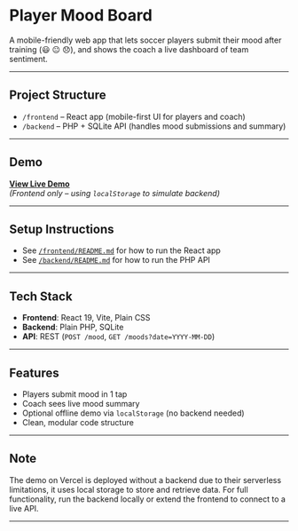 # Player Mood Board

A mobile-friendly web app that lets soccer players submit their mood after training (😃 😐 😞), and shows the coach a live dashboard of team sentiment.

---

## Project Structure

- `/frontend` – React app (mobile-first UI for players and coach)
- `/backend` – PHP + SQLite API (handles mood submissions and summary)

---

## Demo

**[View Live Demo](https://player-mood-board.vercel.app)**  
_(Frontend only – using `localStorage` to simulate backend)_

---

## Setup Instructions

- See [`/frontend/README.md`](./frontend/README.md) for how to run the React app
- See [`/backend/README.md`](./backend/README.md) for how to run the PHP API

---

## Tech Stack

- **Frontend**: React 19, Vite, Plain CSS
- **Backend**: Plain PHP, SQLite
- **API**: REST (`POST /mood`, `GET /moods?date=YYYY-MM-DD`)

---

## Features

- Players submit mood in 1 tap
- Coach sees live mood summary
- Optional offline demo via `localStorage` (no backend needed)
- Clean, modular code structure

---

## Note

The demo on Vercel is deployed without a backend due to their serverless limitations, it uses local storage to store and retrieve data. For full functionality, run the backend locally or extend the frontend to connect to a live API.

---
